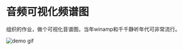 # 音频可视化频谱图

组织的作业，做个可视化音谱图，当年winamp和千千静听年代可非常流行。

![demo gif](http://static.oschina.net/uploads/space/2016/0906/161456_iATH_553682.gif)